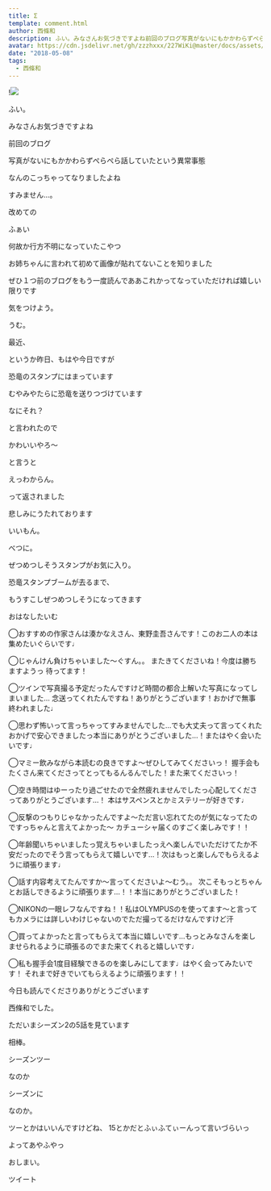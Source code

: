 ```yaml
---
title: Σ
template: comment.html
author: 西條和
description: ふい。みなさんお気づきですよね前回のブログ写真がないにもかかわらずぺらぺら話していたという異常事態なんのこっ...
avatar: https://cdn.jsdelivr.net/gh/zzzhxxx/227WiKi@master/docs/assets/photo/avatar/nagomi.jpg
date: "2018-05-08"
tags:
  - 西條和
---
```


!![](https://cdn.jsdelivr.net/gh/227WiKi/227WiKi-image@master/blog-image/nagomi-2018-05-08_1.jpg)








ふい。







みなさんお気づきですよね







前回のブログ











写真がないにもかかわらずぺらぺら話していたという異常事態









なんのこっちゃってなりましたよね










すみません…。











改めての

ふぁい









何故か行方不明になっていたこやつ










お姉ちゃんに言われて初めて画像が貼れてないことを知りました










ぜひ１つ前のブログをもう一度読んでああこれかってなっていただければ嬉しい限りです








気をつけよう。







うむ。









最近、








というか昨日、もはや今日ですが







恐竜のスタンプにはまっています









むやみやたらに恐竜を送りつづけています











なにそれ？






と言われたので








かわいいやろ〜









と言うと









えっわからん。










って返されました











悲しみにうたれております








いいもん。






べつに。











ぜつめつしそうスタンプがお気に入り。











恐竜スタンプブームが去るまで、








もうすこしぜつめつしそうになってきます












おはなしたいむ




◯おすすめの作家さんは湊かなえさん、東野圭吾さんです！このお二人の本は集めたいぐらいです♩



◯じゃんけん負けちゃいました〜ぐすん。。
またきてくださいね！今度は勝ちますようっ
待ってます！



◯ツインで写真撮る予定だったんですけど時間の都合上解いた写真になってしまいました…
念送ってくれたんですね！ありがとうございます！おかげで無事終われました♩




◯思わず怖いって言っちゃってすみませんでした…でも大丈夫って言ってくれたおかげで安心できましたっ本当にありがとうございました…！またはやく会いたいです♩






◯マミー飲みながら本読むの良きですよ〜ぜひしてみてくださいっ！
握手会もたくさん来てくださってとってもるんるんでした！また来てくださいっ！




◯空き時間はゆーったり過ごせたので全然疲れませんでしたっ心配してくださってありがとうございます…！
本はサスペンスとかミステリーが好きです♩






◯反撃のつもりじゃなかったんですよ〜ただ言い忘れてたのが気になってたのですっちゃんと言えてよかった〜
カチューシャ届くのすごく楽しみです！！






◯年齢聞いちゃいましたっ覚えちゃいましたっえへ楽しんでいただけてたか不安だったのでそう言ってもらえて嬉しいです…！次はもっと楽しんでもらえるように頑張ります♩






◯話す内容考えてたんですか〜言ってくださいよ〜むう。。
次こそもっとちゃんとお話しできるように頑張ります…！！本当にありがとうございました！





◯NIKONの一眼レフなんですね！！私はOLYMPUSのを使ってます〜と言ってもカメラには詳しいわけじゃないのでただ撮ってるだけなんですけど汗




◯買ってよかったと言ってもらえて本当に嬉しいです…もっとみなさんを楽しませられるように頑張るのでまた来てくれると嬉しいです♩




◯私も握手会1度目経験できるのを楽しみにしてます♩はやく会ってみたいです！
それまで好きでいてもらえるように頑張ります！！











今日も読んでくださりありがとうございます











西條和でした。






ただいまシーズン2の5話を見ています






相棒。









シーズンツー






なのか









シーズンに







なのか。






ツーとかはいいんですけどね、
15とかだとふぃふてぃーんって言いづらいっ






よってあやふやっ







おしまい。


ツイート



